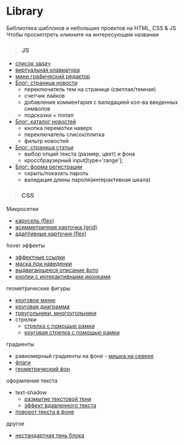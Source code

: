 # Library

Библиотека шаблонов и небольших проектов на HTML, CSS & JS  
Чтобы просмотреть кликните на интересующем названии
>### JS

- [список задач](https://elenaproject.github.io/library/js/to-do_list/index.html)
- [виртуальная клавиатура](https://elenaproject.github.io/library/js/virtual_keyboard/index.html)
- [мини графический редактор](https://elenaproject.github.io/library/js/graphic_editor/index.html)
- [Блог: страница новости](https://elenaproject.github.io/library/js/blog/blog_page.html)  
	- переключатель тем на странице (светлая/темная) 
	- счетчик лайков 
	- добавление комментария с валидацией кол-ва введенных символов
	- подсказки + попап
- [Блог: каталог новостей](https://elenaproject.github.io/library/js/blog/catalog.html)
  - кнопка перемотки наверх
  - переключатель список/плитка 
  - фильтр новостей
- [Блог: страница статьи](https://elenaproject.github.io/library/js/blog/article_options.html)
  - выбор опций текста (размер, цвет) и фона
  - кроссбраузерный input[type='range'];
- [Блог: форма регистрации](https://elenaproject.github.io/library/js/blog/registration_form.html)
  - скрыть/показать пароль
  - валидация длины пароля(интерактивная шкала)

>### CSS

Микросетки
- [карусель (flex)](https://elenaproject.github.io/library/css/microgrids/carousel/index.html)
- [асимметричная карточка (grid)](https://elenaproject.github.io/library/css/microgrids/asymmetric_card/index.html)
- [адаптивные карточки (flex)](https://elenaproject.github.io/library/css/microgrids/adaptive_cards/index.html)

hover эффекты
- [эффектные ссылки](https://elenaproject.github.io/library/css/hover/effective_links/index.html)
- [маска при наведении](https://elenaproject.github.io/library/css/hover/mask_hover/index.html)
- [выдвигающееся описание фото](https://elenaproject.github.io/library/css/hover/pull-aside_description/index.html)
- [кнопки с интерактивными иконками](https://elenaproject.github.io/library/css/hover/icons_button/index.html)

геометрические фигуры
- [круговое меню](https://elenaproject.github.io/library/css/geometric_figures/circle_menu/index.html)
- [круговая диаграмма](https://elenaproject.github.io/library/css/pie_chart/index.html)
- [треугольники, многоугольники](https://elenaproject.github.io/library/css/geometric_figures/index.html)
- стрелки
  - [стрелка с помощью рамки](https://elenaproject.github.io/library/css/arrows/arrow_border.html)
  - [круговая стрелка с помощью рамки](https://elenaproject.github.io/library/css/arrows/arrow_border_round.html)

градиенты
- равномерный градиенты на фоне - [мишка на севере](https://elenaproject.github.io/library/css/gradients/bear.html)
- [флаги](https://elenaproject.github.io/library/css/gradients/flags.html)
- [геометрический фон](https://elenaproject.github.io/library/css/gradients/background.html)

оформление текста
- text-shadow
  - [размытие текстовой тени](https://elenaproject.github.io/library/css/text_decoration/blur.html)
  - [эффект вдавленного текста](https://elenaproject.github.io/library/css/text_decoration/pressed.html)
- [поворот текста в фоне](https://elenaproject.github.io/library/css/text_decoration/bg_text_rotate.html)

другое
- [нестандартная тень блока](https://elenaproject.github.io/library/css/original_box_shadow.html)


